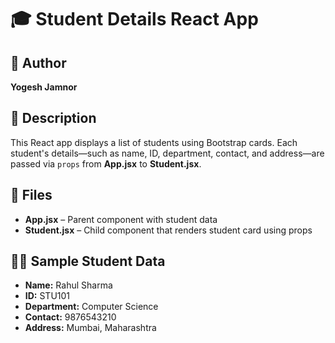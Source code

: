 <h1>🎓 Student Details React App</h1>

<h2>👤 Author</h2>
<p><strong>Yogesh Jamnor</strong></p>

<h2>📄 Description</h2>
<p>This React app displays a list of students using Bootstrap cards. Each student's details—such as name, ID, department, contact, and address—are passed via <code>props</code> from <strong>App.jsx</strong> to <strong>Student.jsx</strong>.</p>

<h2>📁 Files</h2>
<ul>
  <li><strong>App.jsx</strong> – Parent component with student data</li>
  <li><strong>Student.jsx</strong> – Child component that renders student card using props</li>
</ul>

<h2>🧑‍🎓 Sample Student Data</h2>
<ul>
  <li><strong>Name:</strong> Rahul Sharma</li>
  <li><strong>ID:</strong> STU101</li>
  <li><strong>Department:</strong> Computer Science</li>
  <li><strong>Contact:</strong> 9876543210</li>
  <li><strong>Address:</strong> Mumbai, Maharashtra</li>
</ul>
